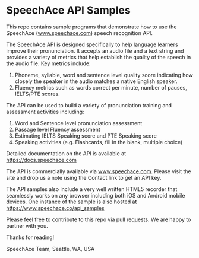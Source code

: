 # SpeechAce API Samples

This repo contains sample programs that demonstrate how to use the SpeechAce (www.speechace.com) speech recognition API. 

The SpeechAce API is designed specifically to help language learners improve their pronunciation. It accepts an audio file and
a text string and provides a variety of metrics that help establish the quality of the speech in the audio file. Key metrics 
include:

1. Phoneme, syllable, word and sentence level quality score indicating how closely the speaker in the audio matches a native
English speaker.
2. Fluency metrics such as words correct per minute, number of pauses, IELTS/PTE scores.

The API can be used to build a variety of pronunciation training and assessment activities including:
1. Word and Sentence level pronunciation assessment
2. Passage level Fluency assessment
3. Estimating IELTS Speaking score and PTE Speaking score
4. Speaking activities (e.g. Flashcards, fill in the blank, multiple choice)

Detailed documentation on the API is available at https://docs.speechace.com

The API is commercially available via www.speechace.com. Please visit the site and drop us a note using the
Contact link to get an API key.

The API samples also include a very well written HTML5 recorder that seamlessly works on any browser including both iOS and
Android mobile devices. One instance of the sample is also hosted at https://www.speechace.co/api_samples

Please feel free to contribute to this repo via pull requests. We are happy to partner with you.

Thanks for reading!

SpeechAce Team,
Seattle, WA, USA
